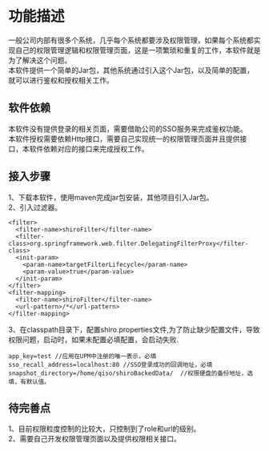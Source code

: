 # 功能描述
一般公司内部有很多个系统，几乎每个系统都要涉及权限管理，如果每个系统都实现自己的权限管理逻辑和权限管理页面，这是一项繁琐和重复的工作，本软件就是为了解决这个问题。   
本软件提供一个简单的Jar包，其他系统通过引入这个Jar包，以及简单的配置，就可以进行鉴权和授权相关工作。  

## 软件依赖  
本软件没有提供登录的相关页面，需要借助公司的SSO服务来完成鉴权功能。  
本软件授权需要依赖Http接口，需要自己实现统一的权限管理页面并且提供接口，本软件依赖对应的接口来完成授权工作。  

## 接入步骤
1、下载本软件，使用maven完成jar包安装，其他项目引入Jar包。  
2、引入过滤器。 
```
<filter>
  <filter-name>shiroFilter</filter-name>
  <filter-class>org.springframework.web.filter.DelegatingFilterProxy</filter-class>
  <init-param>
    <param-name>targetFilterLifecycle</param-name>
    <param-value>true</param-value>
  </init-param>
</filter>
<filter-mapping>
  <filter-name>shiroFilter</filter-name>
  <url-pattern>/*</url-pattern>
</filter-mapping>
```  
3、在classpath目录下，配置shiro.properties文件,为了防止缺少配置文件，导致权限问题，启动时，如果未配置必填配置，会启动失败.  
```    
app_key=test //应用在UPM中注册的唯一表示，必填
sso_recall_address=localhost:80 //SSO登录成功的回调地址，必填
snapshot_directory=/home/qiso/shiroBackedData/  //权限硬盘的备份地址，选填，有默认值。
```  
## 待完善点
1、目前权限粒度控制的比较大，只控制到了role和url的级别。  
2、需要自己开发权限管理页面以及提供权限相关接口。  
